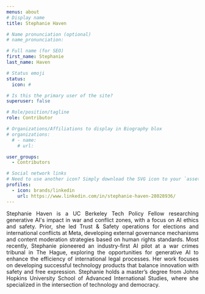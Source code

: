 ```yaml
---
menus: about
# Display name
title: Stephanie Haven

# Name pronunciation (optional)
# name_pronunciation: 

# Full name (for SEO)
first_name: Stephanie
last_name: Haven

# Status emoji
status: 
  icon: #

# Is this the primary user of the site?
superuser: false

# Role/position/tagline
role: Contributor

# Organizations/Affiliations to display in Biography blox
# organizations:
  # - name: 
    # url: 

user_groups:
  - Contributors

# Social network links
# Need to use another icon? Simply download the SVG icon to your `assets/media/icons/` folder.
profiles:
  - icon: brands/linkedin
    url: https://www.linkedin.com/in/stephanie-haven-28028936/
---
```


<div style="text-align: justify">Stephanie Haven is a UC Berkeley Tech Policy Fellow researching generative AI's impact in war and conflict zones, with a focus on AI ethics and safety. Prior, she led Trust & Safety operations for elections and international conflicts at Meta, developing external governance mechanisms and content moderation strategies based on human rights standards. Most recently, Stephanie pioneered an industry-first AI pilot at a war crimes tribunal in The Hague, exploring the opportunities for generative AI to enhance the efficiency of international legal processes. Her work focuses on developing successful technology products that balance innovation with safety and free expression. Stephanie holds a master’s degree from Johns Hopkins University School of Advanced International Studies, where she specialized in the intersection of technology and democracy.</div>